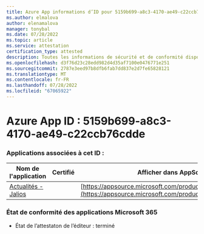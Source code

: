 ```yaml
---
title: Azure App informations d’ID pour 5159b699-a8c3-4170-ae49-c22ccb76cdde
ms.author: elmalova
author: elenamalova
manager: tonybal
ms.date: 07/28/2022
ms.topic: article
ms.service: attestation
certification_type: attested
description: Toutes les informations de sécurité et de conformité disponibles pour 5159b699-a8c3-4170-ae49-c22ccb76cdde.
ms.openlocfilehash: d3f76d23c28edd982d4d35af7100e0476771e251
ms.sourcegitcommit: 2787e3eed97b8dfb6fab7dd837e2d7fe65828121
ms.translationtype: MT
ms.contentlocale: fr-FR
ms.lasthandoff: 07/28/2022
ms.locfileid: "67065922"
---
```

# <a name="azure-app-id-5159b699-a8c3-4170-ae49-c22ccb76cdde"></a>Azure App ID : 5159b699-a8c3-4170-ae49-c22ccb76cdde


### <a name="apps-associated-with-this-id"></a>Applications associées à cet ID :
| **Nom de l'application** | **Certifié** | **Afficher dans AppSource** |
|--------------|---------------|-----------------------|
| [Actualités - Jalios](../forward/WA200003889.md) |  | [https://appsource.microsoft.com/product/office/WA200003889](https://appsource.microsoft.com/product/office/WA200003889) |

### <a name="microsoft-365-app-compliance-status"></a>État de conformité des applications Microsoft 365
- État de l’attestaton de l’éditeur : terminé
